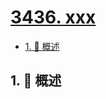 # [3436. xxx](https://github.com/Tdahuyou/TNotes.leetcode/tree/main/notes/3436.%20xxx)

<!-- region:toc -->

- [1. 📝 概述](#1--概述)

<!-- endregion:toc -->

## 1. 📝 概述
